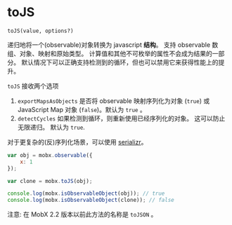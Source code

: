# toJS

`toJS(value, options?)`

递归地将一个(observable)对象转换为 javascript **结构**。
支持 observable 数组、对象、映射和原始类型。
计算值和其他不可枚举的属性不会成为结果的一部分。
默认情况下可以正确支持检测到的循环，但也可以禁用它来获得性能上的提升。

`toJS` 接收两个选项
  1. `exportMapsAsObjects` 是否将 observable 映射序列化为对象 (`true`) 或 JavaScript Map 对象 (`false`)。默认为 `true` 。
  2. `detectCycles` 如果检测到循环，则重新使用已经序列化的对象。 这可以防止无限递归。 默认为 `true`.

对于更复杂的(反)序列化场景，可以使用 [serializr](https://github.com/mobxjs/serializr)。

```javascript
var obj = mobx.observable({
    x: 1
});

var clone = mobx.toJS(obj);

console.log(mobx.isObservableObject(obj)); // true
console.log(mobx.isObservableObject(clone)); // false
```

注意: 在 MobX 2.2 版本以前此方法的名称是 `toJSON` 。
